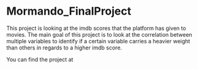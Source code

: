 # Mormando_FinalProject

This project is looking at the imdb scores that the platform has given to movies. The main goal of this project is to look at the correlation between multiple variables to identify if a certain variable carries a heavier weight than others in regards to a higher imdb score.

You can find the project at 
